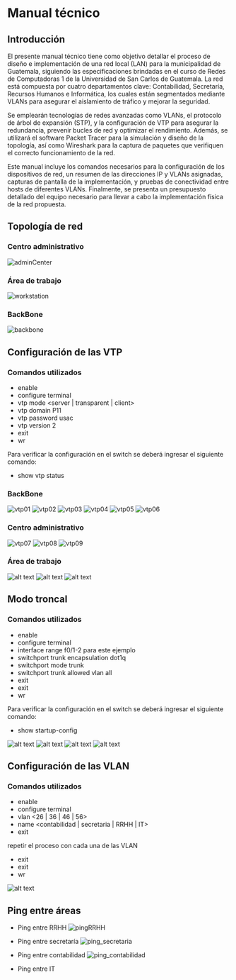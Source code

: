 # Manual técnico
## Introducción
El presente manual técnico tiene como objetivo detallar el proceso de diseño e implementación de una red local (LAN) para la municipalidad de Guatemala, siguiendo las especificaciones brindadas en el curso de Redes de Computadoras 1 de la Universidad de San Carlos de Guatemala. La red está compuesta por cuatro departamentos clave: Contabilidad, Secretaría, Recursos Humanos e Informática, los cuales están segmentados mediante VLANs para asegurar el aislamiento de tráfico y mejorar la seguridad.

Se emplearán tecnologías de redes avanzadas como VLANs, el protocolo de árbol de expansión (STP), y la configuración de VTP para asegurar la redundancia, prevenir bucles de red y optimizar el rendimiento. Además, se utilizará el software Packet Tracer para la simulación y diseño de la topología, así como Wireshark para la captura de paquetes que verifiquen el correcto funcionamiento de la red.

Este manual incluye los comandos necesarios para la configuración de los dispositivos de red, un resumen de las direcciones IP y VLANs asignadas, capturas de pantalla de la implementación, y pruebas de conectividad entre hosts de diferentes VLANs. Finalmente, se presenta un presupuesto detallado del equipo necesario para llevar a cabo la implementación física de la red propuesta.

## Topología de red

### Centro administrativo
![adminCenter](img/centro_administrativo.png)

### Área de trabajo
![workstation](img/area_trabajo.png)

### BackBone
![backbone](img/backbone.png)


## Configuración de las VTP
### Comandos utilizados
- enable
- configure terminal
- vtp mode <server | transparent | client>
- vtp domain P11
- vtp password usac
- vtp version 2
- exit
- wr

Para verificar la configuración en el switch se deberá ingresar el siguiente comando:
- show vtp status

### BackBone
![vtp01](img/vtp01.png)
![vtp02](img/vtp02.png)
![vtp03](img/vtp03.png)
![vtp04](img/vtp04.png)
![vtp05](img/vtp05.png)
![vtp06](img/vtp06.png)

### Centro administrativo
![vtp07](img/vtp07.png)
![vtp08](img/vtp08.png)
![vtp09](img/vtp09.png)


### Área de trabajo
![alt text](image.png)
![alt text](image-1.png)
![alt text](image-2.png)

## Modo troncal
### Comandos utilizados
- enable
- configure terminal
- interface range f0/1-2 para este ejemplo
- switchport trunk encapsulation dot1q
- switchport mode trunk
- switchport trunk allowed vlan all
- exit
- exit
- wr

Para verificar la configuración en el switch se deberá ingresar el siguiente comando:
- show startup-config

![alt text](image-4.png)
![alt text](image-5.png)
![alt text](image-6.png)
![alt text](image-7.png)


## Configuración de las VLAN
### Comandos utilizados
- enable
- configure terminal
- vlan <26 | 36 | 46 | 56>
- name <contabilidad | secretaria | RRHH | IT>
- exit

repetir el proceso con cada una de las VLAN
- exit
- exit
- wr

![alt text](image-3.png)

## Ping entre áreas
- Ping entre RRHH
![pingRRHH](image-9.png)

- Ping entre secretaría
![ping_secretaria](image-10.png)

- Ping entre contabilidad
![ping_contabilidad](image-11.png)

- Ping entre IT